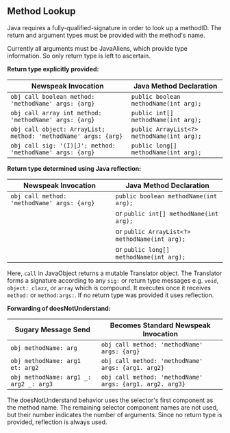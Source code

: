 ## Method Lookup

Java requires a fully-qualified-signature in order to look up a methodID. The return and argument types must be provided
with the method's name.

Currently all arguments must be JavaAliens, which provide type information. So only return type is left to ascertain.

**Return type explicitly provided:**

| Newspeak Invocation | Java Method Declaration |
| - | - |
| `obj call boolean method: 'methodName' args: {arg}` | `public boolean methodName(int arg);` |
| `obj call array int method: 'methodName' args: {arg}` | `public int[] methodName(int arg);` |
| `obj call object: ArrayList; method: 'methodName' args: {arg}` | `public ArrayList<?> methodName(int arg);` |
| `obj call sig: '(I)[J'; method: 'methodName' args: {arg}` | `public long[] methodName(int arg);` |

**Return type determined using Java reflection:**

| Newspeak Invocation | Java Method Declaration |
| - | - |
| `obj call method: 'methodName' args: {arg}` | `public boolean methodName(int arg);` |
| | or `public int[] methodName(int arg);` |
| | or `public ArrayList<?> methodName(int arg);` |
| | or `public long[] methodName(int arg);` |

Here, `call` in JavaObject returns a mutable Translator object. The Translator forms a signature according to any `sig:` or return type
messages e.g. `void`, `object: clazz`, or `array` which is compound. It executes once it receives `method:` or `method:args:`.
If no return type was provided it uses reflection.

**Forwarding of doesNotUnderstand:**

| Sugary Message Send | Becomes Standard Newspeak Invocation |
| - | - |
| `obj methodName: arg` | `obj call method: 'methodName' args: {arg}` |
| `obj methodName: arg1 et: arg2` | `obj call method: 'methodName' args: {arg1. arg2}` |
| `obj methodName: arg1 _: arg2 _: arg3` | `obj call method: 'methodName' args: {arg1. arg2. arg3}` |

The doesNotUnderstand behavior uses the selector's first component as the method name. The remaining selector component names are
not used, but their number indicates the number of arguments. Since no return type is provided, reflection is always used.
